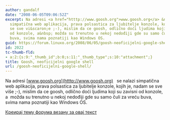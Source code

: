 ```yaml
---
author: gandalf
date: "2008-06-05T09:06:52Z"
excerpt: Na adresi <a href="htttp://www.goosh.org">www.goosh.org</a> &nbsp; se nalazi
  simpatična web aplikacija, prava polsastica za ljubitelje konzole, kojih je, nadam
  se sve vi&scaron;e ;-), mislim da ce goosh, odlično doći ljudima koji su zavisni
  od konzole, a&nbsp; možda su trenutno u nekoj nedođiji gde su samo čuli za vreću
  buva, svima nama poznatiji kao Windows OS.
guid: https://forum.linuxo.org/2008/06/05/goosh-neoficijelni-google-shell/
id: 2022
tc-thumb-fld:
- a:2:{s:9:"_thumb_id";b:0;s:11:"_thumb_type";s:10:"attachment";}
title: Goosh, neoficijelni google shell
url: /goosh-neoficijelni-google-shell/
---
```

Na adresi [www.goosh.org](htttp://www.goosh.org) &nbsp; se nalazi simpatična web aplikacija, prava polsastica za ljubitelje konzole, kojih je, nadam se sve vi&scaron;e ;-), mislim da ce goosh, odlično doći ljudima koji su zavisni od konzole, a&nbsp; možda su trenutno u nekoj nedođiji gde su samo čuli za vreću buva, svima nama poznatiji kao Windows OS.<!--break-->

[Креирај тему форума везану за овај текст](https://linuxo.org/nova-tema-na-forumu/?se_pid=2022)